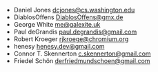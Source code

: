 * Daniel Jones <dcjones@cs.washington.edu>
* DiablosOffens <DiablosOffens@gmx.de>
* George White <me@galexite.uk>
* Paul deGrandis <paul.degrandis@gmail.com>
* Robert Kroeger <rjkroege@chromium.org>
* henesy <henesy.dev@gmail.com>
* Connor T. Skennerton <c.skennerton@gmail.com>
* Friedel Schön <derfriedmundschoen@gmail.com>